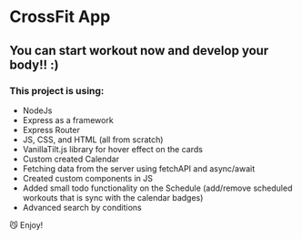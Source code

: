 # CrossFit App
## You can start workout now and develop your body!! :)


### This project is using:
- NodeJs
- Express as a framework
- Express Router
- JS, CSS, and HTML (all from scratch)
- VanillaTilt.js library for hover effect on the cards
- Custom created Calendar
- Fetching data from the server using fetchAPI and async/await 
- Created custom components in JS
- Added small todo functionality on the Schedule (add/remove scheduled workouts that is sync with the calendar badges)
- Advanced search by conditions


😼 Enjoy!